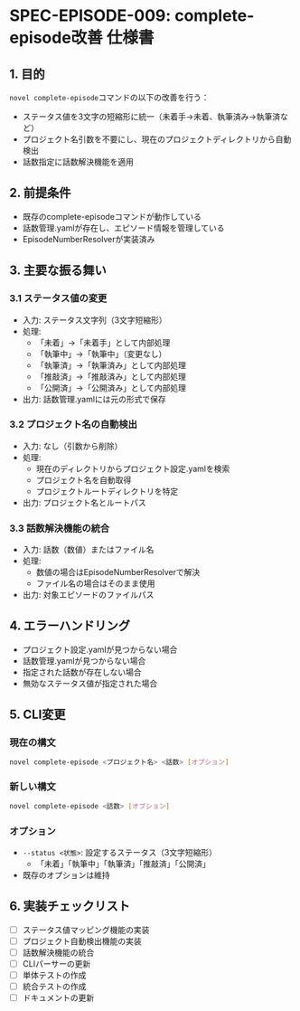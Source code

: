 # SPEC-EPISODE-009: complete-episode改善 仕様書

## 1. 目的

`novel complete-episode`コマンドの以下の改善を行う：
- ステータス値を3文字の短縮形に統一（未着手→未着、執筆済み→執筆済など）
- プロジェクト名引数を不要にし、現在のプロジェクトディレクトリから自動検出
- 話数指定に話数解決機能を適用

## 2. 前提条件

- 既存のcomplete-episodeコマンドが動作している
- 話数管理.yamlが存在し、エピソード情報を管理している
- EpisodeNumberResolverが実装済み

## 3. 主要な振る舞い

### 3.1 ステータス値の変更
- 入力: ステータス文字列（3文字短縮形）
- 処理:
  - 「未着」→「未着手」として内部処理
  - 「執筆中」→「執筆中」（変更なし）
  - 「執筆済」→「執筆済み」として内部処理
  - 「推敲済」→「推敲済み」として内部処理
  - 「公開済」→「公開済み」として内部処理
- 出力: 話数管理.yamlには元の形式で保存

### 3.2 プロジェクト名の自動検出
- 入力: なし（引数から削除）
- 処理:
  - 現在のディレクトリからプロジェクト設定.yamlを検索
  - プロジェクト名を自動取得
  - プロジェクトルートディレクトリを特定
- 出力: プロジェクト名とルートパス

### 3.3 話数解決機能の統合
- 入力: 話数（数値）またはファイル名
- 処理:
  - 数値の場合はEpisodeNumberResolverで解決
  - ファイル名の場合はそのまま使用
- 出力: 対象エピソードのファイルパス

## 4. エラーハンドリング

- プロジェクト設定.yamlが見つからない場合
- 話数管理.yamlが見つからない場合
- 指定された話数が存在しない場合
- 無効なステータス値が指定された場合

## 5. CLI変更

### 現在の構文
```bash
novel complete-episode <プロジェクト名> <話数> [オプション]
```

### 新しい構文
```bash
novel complete-episode <話数> [オプション]
```

### オプション
- `--status <状態>`: 設定するステータス（3文字短縮形）
  - 「未着」「執筆中」「執筆済」「推敲済」「公開済」
- 既存のオプションは維持

## 6. 実装チェックリスト

- [ ] ステータス値マッピング機能の実装
- [ ] プロジェクト自動検出機能の実装
- [ ] 話数解決機能の統合
- [ ] CLIパーサーの更新
- [ ] 単体テストの作成
- [ ] 統合テストの作成
- [ ] ドキュメントの更新
